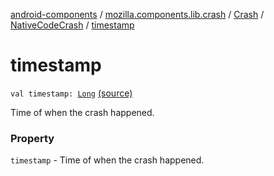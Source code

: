[android-components](../../../index.md) / [mozilla.components.lib.crash](../../index.md) / [Crash](../index.md) / [NativeCodeCrash](index.md) / [timestamp](./timestamp.md)

# timestamp

`val timestamp: `[`Long`](https://kotlinlang.org/api/latest/jvm/stdlib/kotlin/-long/index.html) [(source)](https://github.com/mozilla-mobile/android-components/blob/master/components/lib/crash/src/main/java/mozilla/components/lib/crash/Crash.kt#L87)

Time of when the crash happened.

### Property

`timestamp` - Time of when the crash happened.